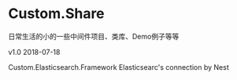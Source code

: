 # Custom.Share
日常生活的小的一些中间件项目、类库、Demo例子等等

v1.0  2018-07-18 

Custom.Elasticsearch.Framework  Elasticsearc's connection by Nest

